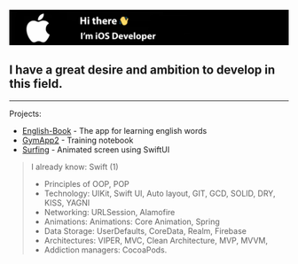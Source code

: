 
![header](https://github.com/GlushchenkoSergei/GlushchenkoSergei/blob/main/header.png?raw=true)
## I have a great desire and ambition to develop in this field.
___
  Projects:
  + [English-Book](https://github.com/GlushchenkoSergei/English-Book) - The app for learning english words
  + [GymApp2](https://github.com/GlushchenkoSergei/GymApp2) - Training notebook
  + [Surfing](https://github.com/GlushchenkoSergei/Surfing) - Animated screen using SwiftUI

> I already know: Swift (1)
  > - Principles of OOP, POP
  > - Technology: UIKit, Swift UI, Auto layout, GIT, GCD, SOLID, DRY, KISS, YAGNI
  > - Networking: URLSession, Alamofire
  > - Animations: Animations: Core Animation, Spring
  > - Data Storage: UserDefaults, CoreData, Realm, Firebase
  > - Architectures: VIPER, MVC, Clean Architecture, MVP, MVVM,
  > - Addiction managers: CocoaPods.
